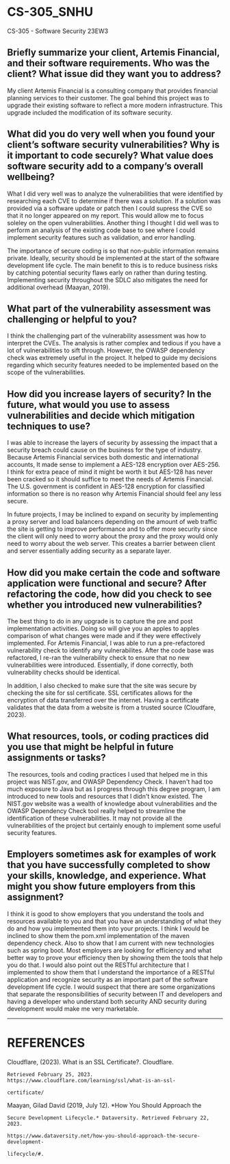 # CS-305_SNHU
CS-305 - Software Security 23EW3

## Briefly summarize your client, Artemis Financial, and their software requirements. Who was the client? What issue did they want you to address?

My client Artemis Financial is a consulting company that provides financial planning services to their customer. The goal behind this project was to upgrade their existing software to reflect a more modern infrastructure. This upgrade included the modification of its software security. 

## What did you do very well when you found your client’s software security vulnerabilities? Why is it important to code securely? What value does software security add to a company’s overall wellbeing?

What I did very well was to analyze the vulnerabilities that were identified by researching each CVE to determine if there was a solution. If a solution was provided via a software update or patch then I could supress the CVE so that it no longer appeared on my report. This would allow me to focus soleley on the open vulnerabilities. Another thing I thought I did well was to perform an analysis of the existing code base to see where I could implement security features such as validation, and error handling. 
    
The importance of secure coding is so that non-public information remains private. Ideally, security should be implemented at the start of the software development life cycle. The main benefit to this is to reduce business risks by catching potential security flaws early on rather than during testing. Implementing security throughout the SDLC also mitigates the need for additional overhead (Maayan, 2019).

## What part of the vulnerability assessment was challenging or helpful to you?

I think the challenging part of the vulnerability assessment was how to interpret the CVEs. The analysis is rather complex and tedious if you have a lot of vulnerabilities to sift through. However, the OWASP dependency check was extremely useful in the project. It helped to guide my decisions regarding which security features needed to be implemented based on the scope of the vulnerabilities.


## How did you increase layers of security? In the future, what would you use to assess vulnerabilities and decide which mitigation techniques to use?

I was able to increase the layers of security by assessing the impact that a security breach could cause on the business for the type of industry. Because Artemis Financial services both domestic and international accounts, It made sense to implement a AES-128 encryption over AES-256. I think for extra peace of mind it might be worth it but AES-128 has never been cracked so it should suffice to meet the needs of Artemis Financial. The U.S. government is confident in AES-128 encryption for classified information so there is no reason why Artemis Financial should feel any less secure.

In future projects, I may be inclined to expand on security by implementing a proxy server and load balancers depending on the amount of web traffic the site is getting to improve performance and to offer more security since the client will only need to worry about the proxy and the proxy would only need to worry about the web server. This  creates a barrier between client and server essentially adding security as a separate layer.


## How did you make certain the code and software application were functional and secure? After refactoring the code, how did you check to see whether you introduced new vulnerabilities?

The best thing to do in any upgrade is to capture the pre and post implementation activities. Doing so will give you an apples to apples comparison of what changes were made and if they were effectively implemented. For Artemis Financial, I was able to run a pre-refactored vulnerability check to identify any vulnerabilites. After the code base was refactored, I re-ran the vulnerability check to ensure that no new vulnerabilities were introduced. Essentially, if done correctly, both vulnerability checks should be identical. 

In addition, I also checked to make sure that the site was secure by checking the site for ssl certificate. SSL certificates allows for the encryption of data transferred over the internet. Having a certificate validates that the data from a website is from a trusted source (Cloudfare, 2023). 


## What resources, tools, or coding practices did you use that might be helpful in future assignments or tasks?

The resources, tools and coding practices I used that helped me in this project was NIST.gov, and OWASP Dependency Check. I haven't had too much exposure to Java but as I progress through this degree program, I am introduced to new tools and resources that I didn't know existed. The NIST.gov website was a wealth of knowledge about vulnerabilities and the OWASP Dependency Check tool really helped to streamline the identification of these vulnerabilities. It may not provide all the vulnerabilities of the project but certainly enough to implement some useful security features.


## Employers sometimes ask for examples of work that you have successfully completed to show your skills, knowledge, and experience. What might you show future employers from this assignment?

I think it is good to show employers that you understand the tools and resources available to you and that you have an understanding of what they do and how you implemented them into your projects. I think I would be inclined to show them the pom.xml implementation of the maven dependency check. Also to show that I am current with new technologies such as spring boot. Most employers are looking for efficiency and what better way to prove your efficiency then by showing them the tools that help you do that. I would also point out the RESTful architecture that I implemented to show them that I understand the importance of a RESTful application and recognize security as an important part of the software development life cycle. I would suspect that there are some organizations that separate the responsibilities of security between IT and developers and having a developer who understand both security AND security during development would make me very marketable. 

---
# REFERENCES

Cloudflare, (2023). What is an SSL Certificate?. Cloudflare. 
    
    Retrieved February 25, 2023. https://www.cloudflare.com/learning/ssl/what-is-an-ssl-
    
    certificate/  

Maayan, Gilad David (2019, July 12). *How You Should Approach the   
    
    Secure Development Lifecycle.* Dataversity. Retrieved February 22, 2023. 
    
    https://www.dataversity.net/how-you-should-approach-the-secure-development-
        
    lifecycle/#. 


